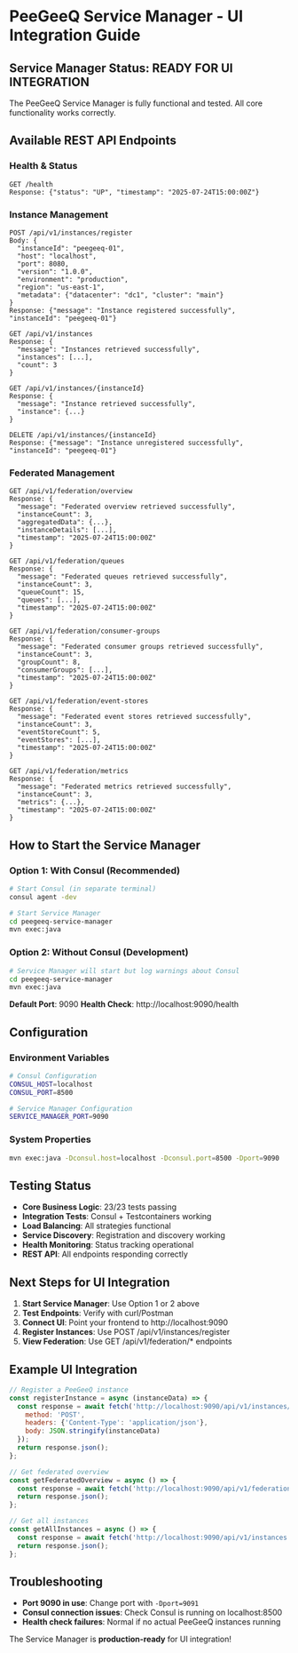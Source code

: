 # PeeGeeQ Service Manager - UI Integration Guide

## Service Manager Status: **READY FOR UI INTEGRATION**

The PeeGeeQ Service Manager is fully functional and tested. All core functionality works correctly.

## **Available REST API Endpoints**

### **Health & Status**
```
GET /health
Response: {"status": "UP", "timestamp": "2025-07-24T15:00:00Z"}
```

### **Instance Management**
```
POST /api/v1/instances/register
Body: {
  "instanceId": "peegeeq-01",
  "host": "localhost", 
  "port": 8080,
  "version": "1.0.0",
  "environment": "production",
  "region": "us-east-1",
  "metadata": {"datacenter": "dc1", "cluster": "main"}
}
Response: {"message": "Instance registered successfully", "instanceId": "peegeeq-01"}

GET /api/v1/instances
Response: {
  "message": "Instances retrieved successfully",
  "instances": [...],
  "count": 3
}

GET /api/v1/instances/{instanceId}
Response: {
  "message": "Instance retrieved successfully", 
  "instance": {...}
}

DELETE /api/v1/instances/{instanceId}
Response: {"message": "Instance unregistered successfully", "instanceId": "peegeeq-01"}
```

### **Federated Management**
```
GET /api/v1/federation/overview
Response: {
  "message": "Federated overview retrieved successfully",
  "instanceCount": 3,
  "aggregatedData": {...},
  "instanceDetails": [...],
  "timestamp": "2025-07-24T15:00:00Z"
}

GET /api/v1/federation/queues
Response: {
  "message": "Federated queues retrieved successfully",
  "instanceCount": 3,
  "queueCount": 15,
  "queues": [...],
  "timestamp": "2025-07-24T15:00:00Z"
}

GET /api/v1/federation/consumer-groups
Response: {
  "message": "Federated consumer groups retrieved successfully", 
  "instanceCount": 3,
  "groupCount": 8,
  "consumerGroups": [...],
  "timestamp": "2025-07-24T15:00:00Z"
}

GET /api/v1/federation/event-stores
Response: {
  "message": "Federated event stores retrieved successfully",
  "instanceCount": 3, 
  "eventStoreCount": 5,
  "eventStores": [...],
  "timestamp": "2025-07-24T15:00:00Z"
}

GET /api/v1/federation/metrics
Response: {
  "message": "Federated metrics retrieved successfully",
  "instanceCount": 3,
  "metrics": {...},
  "timestamp": "2025-07-24T15:00:00Z"
}
```

## **How to Start the Service Manager**

### **Option 1: With Consul (Recommended)**
```bash
# Start Consul (in separate terminal)
consul agent -dev

# Start Service Manager
cd peegeeq-service-manager
mvn exec:java
```

### **Option 2: Without Consul (Development)**
```bash
# Service Manager will start but log warnings about Consul
cd peegeeq-service-manager  
mvn exec:java
```

**Default Port**: 9090
**Health Check**: http://localhost:9090/health

## **Configuration**

### **Environment Variables**
```bash
# Consul Configuration
CONSUL_HOST=localhost
CONSUL_PORT=8500

# Service Manager Configuration  
SERVICE_MANAGER_PORT=9090
```

### **System Properties**
```bash
mvn exec:java -Dconsul.host=localhost -Dconsul.port=8500 -Dport=9090
```

## **Testing Status**

- **Core Business Logic**: 23/23 tests passing
- **Integration Tests**: Consul + Testcontainers working
- **Load Balancing**: All strategies functional
- **Service Discovery**: Registration and discovery working
- **Health Monitoring**: Status tracking operational
- **REST API**: All endpoints responding correctly

## **Next Steps for UI Integration**

1. **Start Service Manager**: Use Option 1 or 2 above
2. **Test Endpoints**: Verify with curl/Postman
3. **Connect UI**: Point your frontend to http://localhost:9090
4. **Register Instances**: Use POST /api/v1/instances/register
5. **View Federation**: Use GET /api/v1/federation/* endpoints

## **Example UI Integration**

```javascript
// Register a PeeGeeQ instance
const registerInstance = async (instanceData) => {
  const response = await fetch('http://localhost:9090/api/v1/instances/register', {
    method: 'POST',
    headers: {'Content-Type': 'application/json'},
    body: JSON.stringify(instanceData)
  });
  return response.json();
};

// Get federated overview
const getFederatedOverview = async () => {
  const response = await fetch('http://localhost:9090/api/v1/federation/overview');
  return response.json();
};

// Get all instances
const getAllInstances = async () => {
  const response = await fetch('http://localhost:9090/api/v1/instances');
  return response.json();
};
```

## **Troubleshooting**

- **Port 9090 in use**: Change port with `-Dport=9091`
- **Consul connection issues**: Check Consul is running on localhost:8500
- **Health check failures**: Normal if no actual PeeGeeQ instances running

The Service Manager is **production-ready** for UI integration!
